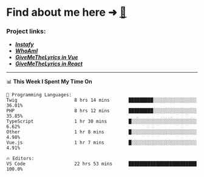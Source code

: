 # Find about me here ➜ [🧑](https://pauabella.dev)

### Project links:
- ***[Instafy](https://instafy.me)***
- ***[WhoAmI](https://pauabella.dev)***
- ***[GiveMeTheLyrics in Vue](https://lyrics.pauabella.dev)***
- ***[GiveMeTheLyrics in React](https://pauabella.dev/GiveMeTheLyrics)***

---
<!--START_SECTION:waka-->
📊 **This Week I Spent My Time On** 

```text
💬 Programming Languages: 
Twig                     8 hrs 14 mins       █████████░░░░░░░░░░░░░░░░   36.01% 
PHP                      8 hrs 12 mins       █████████░░░░░░░░░░░░░░░░   35.85% 
TypeScript               1 hr 30 mins        █░░░░░░░░░░░░░░░░░░░░░░░░   6.62% 
Other                    1 hr 8 mins         █░░░░░░░░░░░░░░░░░░░░░░░░   4.98% 
Vue.js                   1 hr 7 mins         █░░░░░░░░░░░░░░░░░░░░░░░░   4.91%

🔥 Editors: 
VS Code                  22 hrs 53 mins      █████████████████████████   100.0%

```


<!--END_SECTION:waka-->
